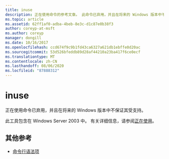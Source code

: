 ```yaml
---
title: inuse
description: 正在使用命令的参考文章。 此命令已弃用，并且在将来的 Windows 版本中不保证其受支持。
ms.topic: article
ms.assetid: 62ff1af0-adba-4beb-8e3c-d1c87e0b38f3
author: coreyp-at-msft
ms.author: coreyp
manager: dongill
ms.date: 10/16/2017
ms.openlocfilehash: ccd674f9c9b1fd43ca6327a621db1ebffe0d20ac
ms.sourcegitcommit: 53d526bfeddb89d28af44210a23ba417f6ce0ecf
ms.translationtype: MT
ms.contentlocale: zh-CN
ms.lasthandoff: 08/06/2020
ms.locfileid: "87888312"
---
```

# <a name="inuse"></a>inuse

正在使用命令已弃用，并且在将来的 Windows 版本中不保证其受支持。

此工具包含在 Windows Server 2003 中。 有关详细信息，请参阅[正在使用](/previous-versions/orphan-topics/ws.10/dd996699(v=ws.10))。

## <a name="additional-references"></a>其他参考

- [命令行语法项](command-line-syntax-key.md)
